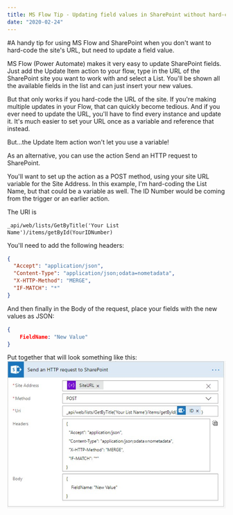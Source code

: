 ```yaml
---
title: MS Flow Tip - Updating field values in SharePoint without hard-coding the URL
date: "2020-02-24"
---
```


#A handy tip for using MS Flow and SharePoint when you don't want to hard-code the site's URL, but need to update a field value.

<!-- end -->

MS Flow (Power Automate) makes it very easy to update SharePoint fields. Just add the Update Item action to your flow, type in the URL of the SharePoint site you want to work with and select a List. You'll be shown all the available fields in the list and can just insert your new values.

But that only works if you hard-code the URL of the site. If you're making multiple updates in your Flow, that can quickly become tedious. And if you ever need to update the URL, you'll have to find every instance and update it. It's much easier to set your URL once as a variable and reference that instead.

But...the Update Item action won't let you use a variable!

As an alternative, you can use the action Send an HTTP request to SharePoint.

You'll want to set up the action as a POST method, using your site URL variable for the Site Address. In this example, I'm hard-coding the List Name, but that could be a variable as well. The ID Number would be coming from the trigger or an earlier action.

The URI is

```
_api/web/lists/GetByTitle('Your List Name')/items/getById(YourIDNumber)
```

You'll need to add the following headers:
```json
{
  "Accept": "application/json",
  "Content-Type": "application/json;odata=nometadata",
  "X-HTTP-Method": "MERGE",
  "IF-MATCH": "*"
}
```

And then finally in the Body of the request, place your fields with the new values as JSON: 
```json
{
    FieldName: "New Value"
}
```

Put together that will look something like this:
![Action](./SendHTTPPostAction.jpg)